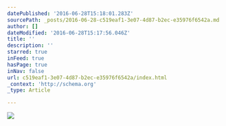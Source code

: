 ```yaml
---
datePublished: '2016-06-28T15:18:01.283Z'
sourcePath: _posts/2016-06-28-c519eaf1-3e07-4d87-b2ec-e35976f6542a.md
author: []
dateModified: '2016-06-28T15:17:56.046Z'
title: ''
description: ''
starred: true
inFeed: true
hasPage: true
inNav: false
url: c519eaf1-3e07-4d87-b2ec-e35976f6542a/index.html
_context: 'http://schema.org'
_type: Article

---
```

![](https://the-grid-user-content.s3-us-west-2.amazonaws.com/1f9a6889-d3b6-49bf-9981-ee12eac504df.png)